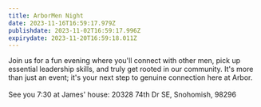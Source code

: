 ```yaml
---
title: ArborMen Night
date: 2023-11-16T16:59:17.979Z
publishdate: 2023-11-02T16:59:17.996Z
expirydate: 2023-11-20T16:59:18.011Z
---
```

Join us for a fun evening where you'll connect with other men, pick up essential leadership skills, and truly get rooted in our community. It's more than just an event; it's your next step to genuine connection here at Arbor. \
\
S﻿ee you 7:30 at James' house: 20328 74th Dr SE, Snohomish, 98296
